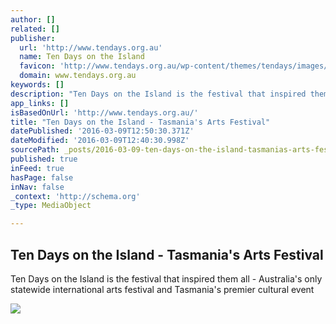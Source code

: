 ```yaml
---
author: []
related: []
publisher:
  url: 'http://www.tendays.org.au'
  name: Ten Days on the Island
  favicon: 'http://www.tendays.org.au/wp-content/themes/tendays/images/favicon.ico'
  domain: www.tendays.org.au
keywords: []
description: "Ten Days on the Island is the festival that inspired them all - Australia's only statewide international arts festival and Tasmania's premier cultural event"
app_links: []
isBasedOnUrl: 'http://www.tendays.org.au/'
title: "Ten Days on the Island - Tasmania's Arts Festival"
datePublished: '2016-03-09T12:50:30.371Z'
dateModified: '2016-03-09T12:40:30.998Z'
sourcePath: _posts/2016-03-09-ten-days-on-the-island-tasmanias-arts-festival.md
published: true
inFeed: true
hasPage: false
inNav: false
_context: 'http://schema.org'
_type: MediaObject

---
```

<article style=""><h1>Ten Days on the Island - Tasmania's Arts Festival</h1><p>Ten Days on the Island is the festival that inspired them all - Australia's only statewide international arts festival and Tasmania's premier cultural event</p><img src="http://www.tendays.org.au/wp-content/uploads/2016/03/Spiegeltent_updated_MAR-950x299.jpg" /></article>